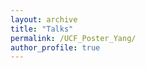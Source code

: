 ```yaml
---
layout: archive
title: "Talks"
permalink: /UCF_Poster_Yang/
author_profile: true
---
```

<object data="/files/UCF_Poster_Yang.pdf" width="1000" height="1000" type='application/pdf'/>
